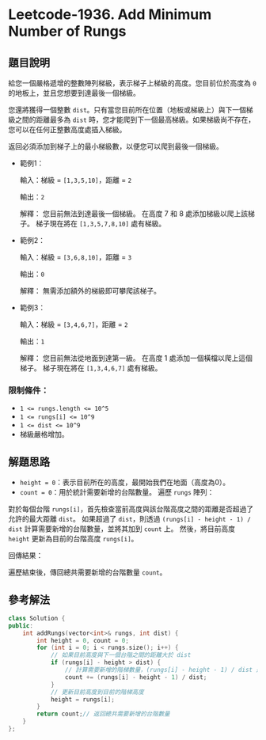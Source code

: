 
# Leetcode-1936. Add Minimum Number of Rungs
## 題目說明
給您一個嚴格遞增的整數陣列梯級，表示梯子上梯級的高度。您目前位於高度為 `0` 的地板上，並且您想要到達最後一個梯級。

您還將獲得一個整數 `dist`。只有當您目前所在位置（地板或梯級上）與下一個梯級之間的距離最多為 `dist` 時，您才能爬到下一個最高梯級。如果梯級尚不存在，您可以在任何正整數高度處插入梯級。

返回必須添加到梯子上的最小梯級數，以便您可以爬到最後一個梯級。



- 範例1：

    輸入：梯級 = `[1,3,5,10]`，距離 = `2`

    輸出：`2`

    解釋：
    您目前無法到達最後一個梯級。
    在高度 7 和 8 處添加梯級以爬上該梯子。
    梯子現在將在 `[1,3,5,7,8,10]` 處有梯級。

- 範例2：

    輸入：梯級 = `[3,6,8,10]`，距離 = `3`

    輸出：`0`


    解釋：
    無需添加額外的梯級即可攀爬該梯子。

- 範例3：

    輸入：梯級 = `[3,4,6,7]`，距離 = `2`

    輸出：`1`
    
    解釋：
    您目前無法從地面到達第一級。
    在高度 1 處添加一個橫檔以爬上這個梯子。
    梯子現在將在 `[1,3,4,6,7]` 處有梯級。

### 限制條件：
- `1 <= rungs.length <= 10^5`
- `1 <= rungs[i] <= 10^9`
- `1 <= dist <= 10^9`
- 梯級嚴格增加。

## 解題思路
- `height = 0`：表示目前所在的高度，最開始我們在地面（高度為0）。
- `count = 0`：用於統計需要新增的台階數量。
遍歷 `rungs` 陣列：

對於每個台階 `rungs[i]`，首先檢查當前高度與該台階高度之間的距離是否超過了允許的最大距離 `dist`。
如果超過了 `dist`，則透過 `(rungs[i] - height - 1) / dist` 計算需要新增的台階數量，並將其加到 `count` 上。
然後，將目前高度 `height` 更新為目前的台階高度 `rungs[i]`。

回傳結果：

遍歷結束後，傳回總共需要新增的台階數量 `count`。

## 參考解法
```cpp title="C++" showLineNumbers
class Solution {
public:
    int addRungs(vector<int>& rungs, int dist) {
        int height = 0, count = 0;
        for (int i = 0; i < rungs.size(); i++) {
            // 如果目前高度與下一個台階之間的距離大於 dist
            if (rungs[i] - height > dist) {
                // 計算需要新增的階梯數量，(rungs[i] - height - 1) / dist 是計算需要多少步
                count += (rungs[i] - height - 1) / dist;
            }
            // 更新目前高度到目前的階梯高度
            height = rungs[i];
        }
        return count;// 返回總共需要新增的台階數量
    }
};
```